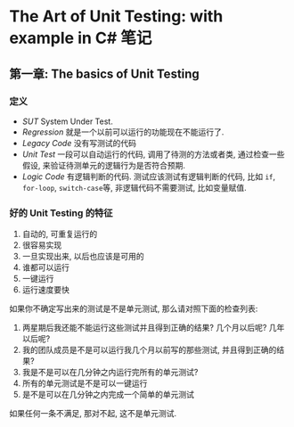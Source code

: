 # The Art of Unit Testing: with example in C# 笔记

## 第一章: The basics of Unit Testing

### 定义

* *SUT* System Under Test.
* *Regression* 就是一个以前可以运行的功能现在不能运行了.
* *Legacy Code* 没有写测试的代码
* *Unit Test* 一段可以自动运行的代码, 调用了待测的方法或者类, 通过检查一些假设, 来验证待测单元的逻辑行为是否符合预期.
* *Logic Code* 有逻辑判断的代码. 测试应该测试有逻辑判断的代码, 比如 `if`, `for-loop`, `switch-case`等, 非逻辑代码不需要测试, 比如变量赋值.

### 好的 Unit Testing 的特征

1. 自动的, 可重复运行的
2. 很容易实现
3. 一旦实现出来, 以后也应该是可用的
4. 谁都可以运行
5. 一键运行
6. 运行速度要快

如果你不确定写出来的测试是不是单元测试, 那么请对照下面的检查列表:

1. 两星期后我还能不能运行这些测试并且得到正确的结果? 几个月以后呢? 几年以后呢?
2. 我的团队成员是不是可以运行我几个月以前写的那些测试, 并且得到正确的结果?
3. 我是不是可以在几分钟之内运行完所有的单元测试?
4. 所有的单元测试是不是可以一键运行
5. 是不是可以在几分钟之内完成一个简单的单元测试

如果任何一条不满足, 那对不起, 这不是单元测试.

